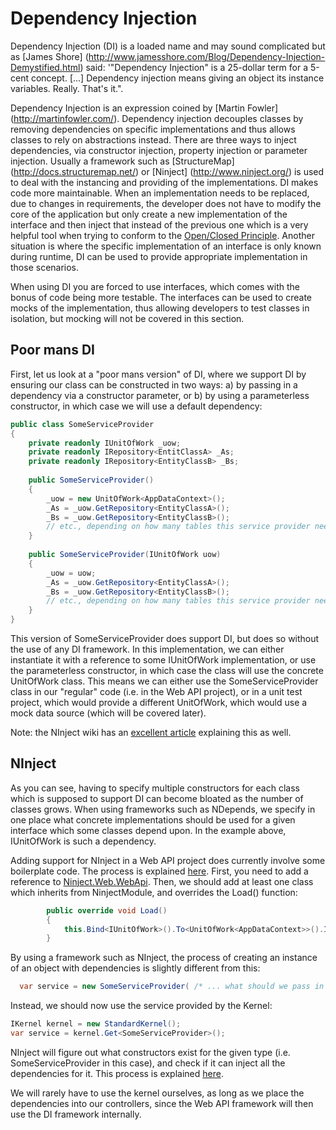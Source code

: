 # Dependency Injection

Dependency Injection (DI) is a loaded name and may sound complicated but as [James Shore] (http://www.jamesshore.com/Blog/Dependency-Injection-Demystified.html) said:
'"Dependency Injection" is a 25-dollar term for a 5-cent concept. [...] Dependency injection means giving an object its instance variables. Really. That's it.". 

Dependency Injection is an expression coined by [Martin Fowler] (http://martinfowler.com/). Dependency injection decouples classes by removing dependencies on specific implementations and thus allows classes to rely on abstractions instead. There are three ways to inject dependencies, via constructor injection, property injection or parameter injection. Usually a framework such as [StructureMap] (http://docs.structuremap.net/) or [Ninject] (http://www.ninject.org/) is used to deal with the instancing and providing of the implementations.
DI makes code more maintainable. When an implementation needs to be replaced, due to changes in requirements, the developer does not have to modify the core of the application but only create a new implementation of the interface and then inject that instead of the previous one which is a very helpful tool when trying to conform to the [Open/Closed Principle](http://en.wikipedia.org/wiki/SOLID_(object-oriented_design)). Another situation is where the specific implementation of an interface is only known during runtime, DI can be used to provide appropriate implementation in those scenarios.

When using DI you are forced to use interfaces, which comes with the bonus of code being more testable. The interfaces can be used to create mocks of the implementation, thus allowing developers to test classes in isolation, but mocking will not be covered in this section.

## Poor mans DI

First, let us look at a "poor mans version" of DI, where we support DI by ensuring our class can be constructed
in two ways: a) by passing in a dependency via a constructor parameter, or  b) by using a parameterless constructor,
in which case we will use a default dependency:

```c#
public class SomeServiceProvider
{
    private readonly IUnitOfWork _uow;
    private readonly IRepository<EntitClassA> _As;
    private readonly IRepository<EntityClassB> _Bs;
    
    public SomeServiceProvider()
    {
        _uow = new UnitOfWork<AppDataContext>();
        _As = _uow.GetRepository<EntityClassA>();
        _Bs = _uow.GetRepository<EntityClassB>();
        // etc., depending on how many tables this service provider needs access to
    }
    
    public SomeServiceProvider(IUnitOfWork uow)
    {
        _uow = uow;
        _As = _uow.GetRepository<EntityClassA>();
        _Bs = _uow.GetRepository<EntityClassB>();
        // etc., depending on how many tables this service provider needs access to
    }
}
```
This version of SomeServiceProvider does support DI, but does so without the use of any DI framework.
In this implementation, we can either instantiate it with a reference to some IUnitOfWork 
implementation, or use the parameterless constructor, in which case the class will use the concrete 
UnitOfWork<DataContext> class. This means we can either use the SomeServiceProvider class in our "regular" code
(i.e. in the Web API project), or in a unit test project, which would provide a different UnitOfWork, which would
use a mock data source (which will be covered later).

Note: the NInject wiki has an [excellent article](https://github.com/ninject/ninject/wiki/Dependency-Injection-By-Hand) explaining this as well.

## NInject

As you can see, having to specify multiple constructors for each class which is supposed to support DI can
become bloated as the number of classes grows. When using frameworks such as NDepends, we specify in one place
what concrete implementations should be used for a given interface which some classes depend upon. In the example 
above, IUnitOfWork is such a dependency.

Adding support for NInject in a Web API project does currently involve some boilerplate code. The process is explained
[here](http://www.peterprovost.org/blog/2012/06/19/adding-ninject-to-web-api/). First, you need to add a reference to [Ninject.Web.WebApi](https://www.nuget.org/packages/Ninject.Web.WebApi/3.2.0). Then, we should add at least one class
which inherits from NinjectModule, and overrides the Load() function:

```c#
        public override void Load()
        {
            this.Bind<IUnitOfWork>().To<UnitOfWork<AppDataContext>>().InRequestScope();
        }
```
By using a framework such as NInject, the process of creating an instance of an object with dependencies is 
slightly different from this:

```c#
  var service = new SomeServiceProvider( /* ... what should we pass in here?? ...*/ );
```

Instead, we should now use the service provided by the Kernel:

```c#
IKernel kernel = new StandardKernel();
var service = kernel.Get<SomeServiceProvider>();
```
NInject will figure out what constructors exist for the given type (i.e. SomeServiceProvider in this case), and check 
if it can inject all the dependencies for it. This process is explained [here](https://github.com/ninject/ninject/wiki/Dependency-Injection-With-Ninject).

We will rarely have to use the kernel ourselves, as long as we place the dependencies into our controllers, since the 
Web API framework will then use the DI framework internally.
